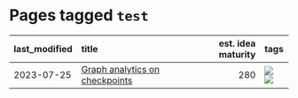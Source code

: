 # Pages tagged `test`

|last_modified|title|est. idea maturity|tags
|:---|:---|---:|:---|
|2023-07-25|[Graph analytics on checkpoints](../Graph_analytics_on_checkpoints.md)|280|[![](https://img.shields.io/badge/tag-from_issue-b5ec2c)](../tags/from_issue.md) [![](https://img.shields.io/badge/tag-test-87ec15)](../tags/test.md)|